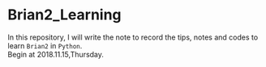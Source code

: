 # Brian2_Learning
In this repository, I will write the note to record the tips, notes and codes to learn `Brian2` in `Python`.<br>
Begin at 2018.11.15,Thursday.
